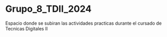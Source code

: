 # Grupo_8_TDII_2024
Espacio donde se subiran las actividades practicas durante el cursado de Tecnicas Digitales II
